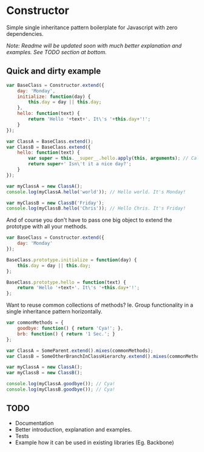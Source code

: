 Constructor
===========

Simple single inheritance pattern boilerplate for Javascript with zero dependencies.

*Note: Readme will be updated soon with much better explanation and examples. See TODO section at bottom.*

Quick and dirty example
-----------------------

```javascript
var BaseClass = Constructor.extend({
	day: 'Monday',
	initialize: function(day) {
		this.day = day || this.day;
	},
	hello: function(text) {
		return 'Hello '+text+'. It\'s '+this.day+'!';
	}
});

var ClassA = BaseClass.extend();
var ClassB = BaseClass.extend({
	hello: function(text) {
		var super = this.__super__.hello.apply(this, arguments); // Call super
		return super+' Isn\'t it a nice day?';
	}
});

var myClassA = new ClassA();
console.log(myClassA.hello('world')); // Hello world. It's Monday!

var myClassB = new ClassB('Friday');
console.log(myClassB.hello('Chris')); // Hello Chris. It's Friday!
```

And of course you don't have to pass one big object to extend the prototype with all your methods.

```javascript
var BaseClass = Constructor.extend({
	day: 'Monday'
});

BaseClass.prototype.initialize = function(day) {
	this.day = day || this.day;
};

BaseClass.prototype.hello = function(text) {
	return 'Hello '+text+'. It\'s '+this.day+'!';
};
```

Want to reuse common collections of methods? Ie. Group functionality in a single inheritance pattern horizontally.

```javascript
var commonMethods = {
	goodbye: function() { return 'Cya!'; },
	brb: function() { return '1 Sec.'; }
};

var ClassA = SomeParent.extend().mixes(commonMethods);
var ClassB = SomeOtherBranchInClassHierarchy.extend().mixes(commonMethods);

var myClassA = new ClassA();
var myClassB = new ClassB();

console.log(myClassA.goodbye()); // Cya!
console.log(myClassB.goodbye()); // Cya!
```

TODO
----
* Documentation
* Better introduction, explanation and examples.
* Tests
* Example how it can be used in existing libraries (Eg. Backbone)